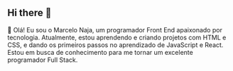 ## Hi there 👋

<!--
**MarceloNaja79/MarceloNaja79** is a ✨ _special_ ✨ repository because its `README.md` (this file) appears on your GitHub profile.

Here are some ideas to get you started:

- 🔭 I’m currently working on ...
- 🌱 I’m currently learning ...
- 👯 I’m looking to collaborate on ...
- 🤔 I’m looking for help with ...
- 💬 Ask me about ...
- 📫 How to reach me: ...
- 😄 Pronouns: ...
- ⚡ Fun fact: ...
-->
👋 Olá! Eu sou o Marcelo Naja, um programador Front End apaixonado por tecnologia. Atualmente, estou aprendendo e criando projetos com HTML e CSS, e dando os primeiros passos no aprendizado de JavaScript e React. Estou em busca de conhecimento para me tornar um excelente programador Full Stack.

